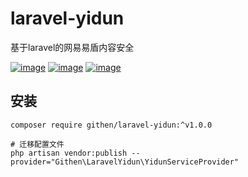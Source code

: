 # laravel-yidun
基于laravel的网易易盾内容安全

[![image](https://img.shields.io/github/stars/jiaoyu-cn/laravel-yidun)](https://github.com/jiaoyu-cn/laravel-yidun/stargazers)
[![image](https://img.shields.io/github/forks/jiaoyu-cn/laravel-yidun)](https://github.com/jiaoyu-cn/laravel-yidun/network/members)
[![image](https://img.shields.io/github/issues/jiaoyu-cn/laravel-yidun)](https://github.com/jiaoyu-cn/laravel-yidun/issues)

## 安装

```shell
composer require githen/laravel-yidun:^v1.0.0

# 迁移配置文件
php artisan vendor:publish --provider="Githen\LaravelYidun\YidunServiceProvider"
```